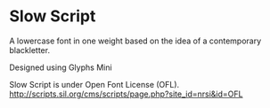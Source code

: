 # Slow Script

A lowercase font in one weight based on the idea of a contemporary blackletter.

Designed using Glyphs Mini

Slow Script is under Open Font License (OFL).
http://scripts.sil.org/cms/scripts/page.php?site_id=nrsi&id=OFL
